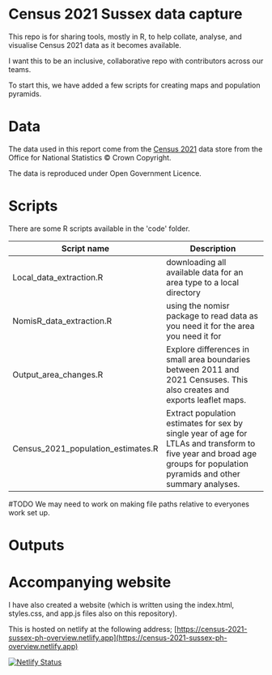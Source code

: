# Census 2021 Sussex data capture

This repo is for sharing tools, mostly in R, to help collate, analyse, and visualise Census 2021 data as it becomes available.

I want this to be an inclusive, collaborative repo with contributors across our teams.

To start this, we have added a few scripts for creating maps and population pyramids.

# Data

The data used in this report come from the [Census 2021](https://census.gov.uk/) data store from the Office for National Statistics © Crown Copyright.

The data is reproduced under Open Government Licence.

# Scripts

There are some R scripts available in the 'code' folder.

| Script name              | Description                                                                                                              |
| ------------------------ | ------------------------------------------------------------------------------------------------------------------------ |
| Local_data_extraction.R  | downloading all available data for an area type to a local directory                                                     |
| NomisR_data_extraction.R | using the nomisr package to read data as you need it for the area you need it for                                        |
| Output_area_changes.R    | Explore differences in small area boundaries between 2011 and 2021 Censuses. This also creates and exports leaflet maps. 
| Census_2021_population_estimates.R | Extract population estimates for sex by single year of age for LTLAs and transform to five year and broad age groups for population pyramids and other summary analyses.


#TODO We may need to work on making file paths relative to everyones work set up.

# Outputs

# Accompanying website

I have also created a website (which is written using the index.html, styles.css, and app.js files also on this repository).

This is hosted on netlify at the following address;
[https://census-2021-sussex-ph-overview.netlify.app](https://census-2021-sussex-ph-overview.netlify.app)

[![Netlify Status](https://api.netlify.com/api/v1/badges/ebcd429c-b829-4a06-89d9-c68fffa78dec/deploy-status)](https://app.netlify.com/sites/census-2021-sussex-ph-overview/deploys)
